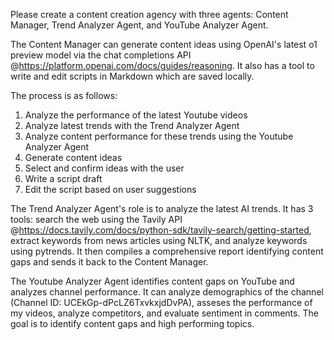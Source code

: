 Please create a content creation agency with three agents: Content Manager, Trend Analyzer Agent, and YouTube Analyzer Agent.

The Content Manager can generate content ideas using OpenAI's latest o1 preview model via the chat completions API @https://platform.openai.com/docs/guides/reasoning.
It also has a tool to write and edit scripts in Markdown which are saved locally.

The process is as follows:

1. Analyze the performance of the latest Youtube videos
2. Analyze latest trends with the Trend Analyzer Agent
3. Analyze content performance for these trends using the Youtube Analyzer Agent
4. Generate content ideas
5. Select and confirm ideas with the user
6. Write a script draft
7. Edit the script based on user suggestions

The Trend Analyzer Agent's role is to analyze the latest AI trends. It has 3 tools: search the web using the Tavily API @https://docs.tavily.com/docs/python-sdk/tavily-search/getting-started,
extract keywords from news articles using NLTK, and analyze keywords using pytrends. It then compiles a comprehensive report identifying content gaps and sends it back to the Content Manager.

The Youtube Analyzer Agent identifies content gaps on YouTube and analyzes channel performance. It can analyze demographics of the channel (Channel ID: UCEkGp-dPcLZ6TxvkxjdDvPA),
asseses the performance of my videos, analyze competitors, and evaluate sentiment in comments. The goal is to identify content gaps and high performing topics.
